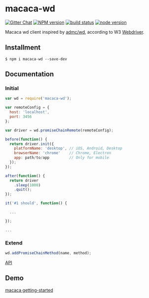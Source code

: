 # macaca-wd

[![Gitter Chat][gitter-image]][gitter-url]
[![NPM version][npm-image]][npm-url]
[![build status][travis-image]][travis-url]
[![node version][node-image]][node-url]

[npm-image]: https://img.shields.io/npm/v/macaca-wd.svg?style=flat-square
[npm-url]: https://npmjs.org/package/macaca-wd
[travis-image]: https://img.shields.io/travis/macacajs/macaca-wd.svg?style=flat-square
[travis-url]: https://travis-ci.org/macacajs/macaca-wd
[node-image]: https://img.shields.io/badge/node.js-%3E=_4-green.svg?style=flat-square
[node-url]: http://nodejs.org/download/
[gitter-image]: https://img.shields.io/badge/GITTER-join%20chat-green.svg?style=flat-square
[gitter-url]: https://gitter.im/alibaba/macaca

Macaca wd client inspired by [admc/wd](//github.com/admc/wd), according to W3 [Webdriver](https://w3c.github.io/webdriver/webdriver-spec.html).

## Installment

```shell
$ npm i macaca-wd --save-dev
```

## Documentation

### Initial

```javascript
var wd = require('macaca-wd');

var remoteConfig = {
  host: 'localhost',
  port: 3456
};

var driver = wd.promiseChainRemote(remoteConfig);

before(function() {
  return driver.init({
    platformName: 'desktop', // iOS, Android, Desktop
    browserName: 'chrome'    // Chrome, Electron
    app: path/to/app         // Only for mobile
  });
});

after(function() {
  return driver
    .sleep(1000)
    .quit();
});

it('#1 should', function() {

  ...

});

...

```

### Extend

```javascript
wd.addPromiseChainMethod(name, method);
```
[API](//macacajs.github.io/macaca-wd/docs/global.html)

## Demo

[macaca getting-started](//macacajs.github.io/macaca/getting-started.html)
